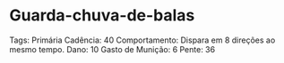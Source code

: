 # Guarda-chuva-de-balas

Tags: Primária
Cadência: 40
Comportamento: Dispara em 8 direções ao mesmo tempo.
Dano: 10
Gasto de Munição: 6
Pente: 36